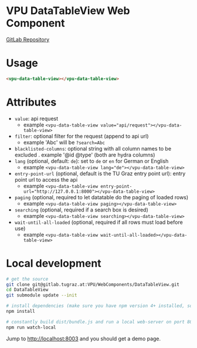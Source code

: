 # VPU DataTableView Web Component

[GitLab Repository](https://gitlab.tugraz.at/VPU/WebComponents/KnowledgeBaseWebPageElementView)

# Usage

```html
<vpu-data-table-view></vpu-data-table-view>
```

# Attributes
- `value`: api request
    - example `<vpu-data-table-view value="api/request"></vpu-data-table-view>`
- `filter`: optional filter for the request (append to api url)
    - example 'Abc' will be `?search=Abc`
- `blacklisted-columns`: optional string with all column names to be excluded
    . example '@id @type' (both are hydra columns)
- `lang` (optional, default: `de`): set to `de` or `en` for German or English
    - example `<vpu-data-table-view lang="de"></vpu-data-table-view>`
- `entry-point-url` (optional, default is the TU Graz entry point url): entry point url to access the api
    - example `<vpu-data-table-view entry-point-url="http://127.0.0.1:8000"></vpu-data-table-view>`
- `paging` (optional, required to let datatable do the paging of loaded rows)
    - example `<vpu-data-table-view paging></vpu-data-table-view>`
- `searching` (optional, required if a search box is desired)
    - example `<vpu-data-table-view searching></vpu-data-table-view>`
- `wait-until-all-loaded` (optional, required if all rows must load before use)
    - example `<vpu-data-table-view wait-until-all-loaded></vpu-data-table-view>`

# Local development
```bash
# get the source
git clone git@gitlab.tugraz.at:VPU/WebComponents/DataTableView.git
cd DataTableView
git submodule update --init

# install dependencies (make sure you have npm version 4+ installed, so symlinks to the git submodules are created automatically)
npm install

# constantly build dist/bundle.js and run a local web-server on port 8003
npm run watch-local
```

Jump to <http://localhost:8003> and you should get a demo page.
